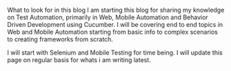 What to look for in this blog
I am starting this blog for sharing my knowledge on Test Automation, primarily in Web, Mobile Automation and Behavior Driven Development using Cucumber. I will be covering end to end topics in Web and Mobile Automation starting from basic info to complex scenarios to creating frameworks from scratch.

I will start with Selenium and Mobile Testing for time being. I will update this page on regular basis for whats i am writing latest.